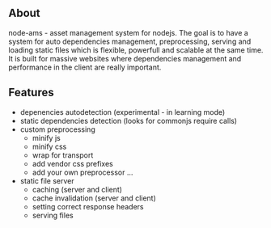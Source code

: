 ## About
node-ams - asset management system for nodejs. The goal is to have a system for auto dependencies management, 
preprocessing, serving and loading static files which is flexible, powerfull and scalable at the same time. 
It is built for massive websites where dependencies management 
and performance in the client are really important.


## Features
- depenencies autodetection (experimental - in learning mode)
- static dependencies detection (looks for commonjs require calls)
- custom preprocessing
  - minify js
  - minify css
  - wrap for transport
  - add vendor css prefixes
  - add your own preprocessor ...
- static file server 
  - caching (server and client)
  - cache invalidation (server and client)
  - setting correct response headers
  - serving files